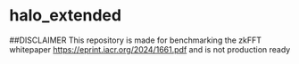 ﻿# halo_extended
##DISCLAIMER
This repository is made for benchmarking the zkFFT whitepaper https://eprint.iacr.org/2024/1661.pdf and is not production ready 
